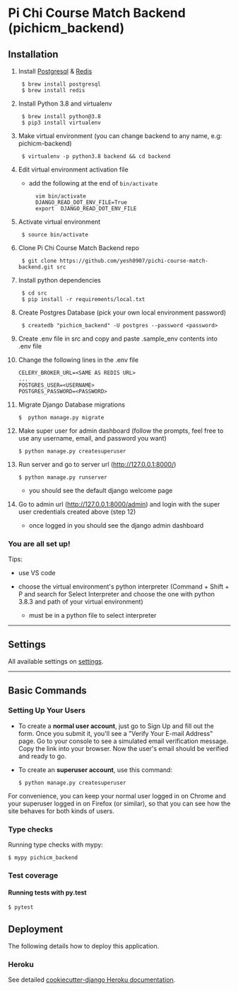Pi Chi Course Match Backend (pichicm_backend)
=============

Installation
------------

1. Install [Postgresql](https://gist.github.com/ibraheem4/ce5ccd3e4d7a65589ce84f2a3b7c23a3) & [Redis](https://gist.github.com/tomysmile/1b8a321e7c58499ef9f9441b2faa0aa8)

        $ brew install postgresql
        $ brew install redis
2. Install Python 3.8 and virtualenv

        $ brew install python@3.8
        $ pip3 install virtualenv
3. Make virtual environment (you can change backend to any name, e.g: pichicm-backend)

        $ virtualenv -p python3.8 backend && cd backend
4. Edit virtual environment activation file

    - add the following at the end of ```bin/activate```

            vim bin/activate
            DJANGO_READ_DOT_ENV_FILE=True
            export  DJANGO_READ_DOT_ENV_FILE

5. Activate virtual environment

        $ source bin/activate
6. Clone Pi Chi Course Match Backend repo

        $ git clone https://github.com/yesh0907/pichi-course-match-backend.git src
7. Install python dependencies

        $ cd src
        $ pip install -r requirements/local.txt
8. Create Postgres Database (pick your own local environment password)

        $ createdb "pichicm_backend" -U postgres --password <password>
9. Create .env file in src and copy and paste .sample_env contents into .env file
10. Change the following lines in the .env file

        CELERY_BROKER_URL=<SAME AS REDIS URL>
        ...
        POSTGRES_USER=<USERNAME>
        POSTGRES_PASSWORD=<PASSWORD>
11. Migrate Django Database migrations

        $  python manage.py migrate
12. Make super user for admin dashboard (follow the prompts, feel free to use any username, email, and password you want)

        $ python manage.py createsuperuser
13. Run server and go to server url (http://127.0.0.1:8000/)

        $ python manage.py runserver
    - you should see the default django welcome page

14. Go to admin url (http://127.0.0.1:8000/admin) and login with the super user credentials created above (step 12)

    - once logged in you should see the django admin dashboard

### You are all set up!

Tips:
- use VS code
- choose the virtual environment's python interpreter (Command + Shift + P and search for Select Interpreter and choose the one with python 3.8.3 and path of your virtual environment)

     - must be in a python file to select interpreter


----------

Settings
--------

All available settings on [settings](http://cookiecutter-django.readthedocs.io/en/latest/settings.html).

----------

Basic Commands
--------------

### Setting Up Your Users

-   To create a **normal user account**, just go to Sign Up and fill out the form. Once you submit it, you'll see a "Verify Your E-mail Address" page. Go to your console to see a simulated email verification message. Copy the link into your browser. Now the user's email should be verified and ready to go.
-   To create an **superuser account**, use this command:

        $ python manage.py createsuperuser

For convenience, you can keep your normal user logged in on Chrome and your superuser logged in on Firefox (or similar), so that you can see how the site behaves for both kinds of users.

### Type checks

Running type checks with mypy:

    $ mypy pichicm_backend

### Test coverage

#### Running tests with py.test

    $ pytest

Deployment
----------

The following details how to deploy this application.

### Heroku

See detailed [cookiecutter-django Heroku documentation](http://cookiecutter-django.readthedocs.io/en/latest/deployment-on-heroku.html).
